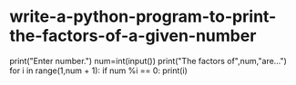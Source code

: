 # write-a-python-program-to-print-the-factors-of-a-given-number

print("Enter number.")
num=int(input())
print("The factors of",num,"are...")
for i in range(1,num + 1):
   if num %i == 0:
      print(i)
